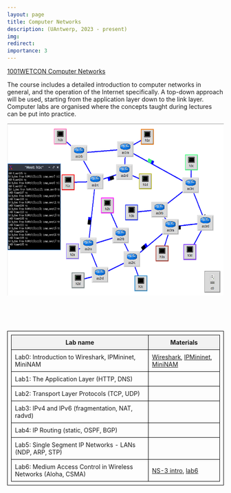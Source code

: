 ```yaml
---
layout: page
title: Computer Networks
description: (UAntwerp, 2023 - present)
img: 
redirect: 
importance: 3
---
```


[1001WETCON Computer Networks](https://www.uantwerpen.be/en/study/programmes/all-programmes/computer-science/bachelor/study-programme/)

The course includes a detailed introduction to computer networks in general, and the operation of the Internet specifically. A top-down approach will be used, starting from the application layer down to the link layer. Computer labs are organised where the concepts taught during lectures can be put into practice.

<p style="text-align: center;">
<img src="/assets/img/MiniNAM_screenshot.png" alt="Typical topology" width="600" height="400">
</p>
<br><br><br>

<style>
table {
  width: 100%;
  border-collapse: collapse;
}

table, th, td {
  border: 1px solid black;
  padding: 8px;
}

th {
  background-color: #f2f2f2;
}
</style>

| Lab name                                                         | Materials                                                          |
|------------------------------------------------------------------|-----------------|
| Lab0: Introduction to Wireshark, IPMininet, MiniNAM              | [Wireshark](https://www.wireshark.org/learn), [IPMininet](https://ipmininet.readthedocs.io/en/latest/getting_started.html), [MiniNAM](https://github.com/BelogaevIDLab/MiniNAM_fork)|
| Lab1: The Application Layer (HTTP, DNS)                          |                 |
| Lab2: Transport Layer Protocols (TCP, UDP)                       |                 |
| Lab3: IPv4 and IPv6 (fragmentation, NAT, radvd)                  |                 |
| Lab4: IP Routing (static, OSPF, BGP)                             |                 |
| Lab5: Single Segment IP Networks - LANs (NDP, ARP, STP)          |                 |
| Lab6: Medium Access Control in Wireless Networks (Aloha, CSMA)   | [NS-3 intro](/assets/pdf/teaching/cn/ns3-intro.pdf), [lab6](/assets/pdf/teaching/cn/cn_lab6.pdf)|